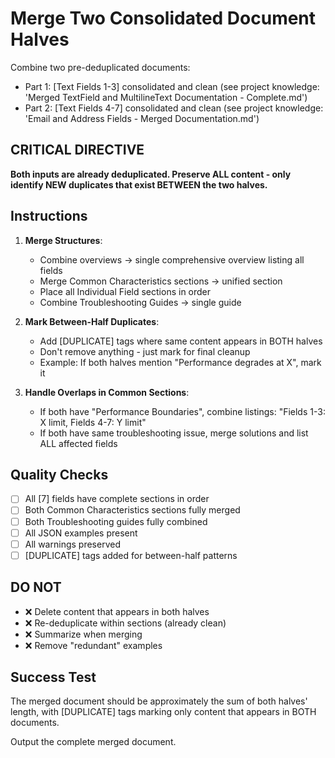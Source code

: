 # Merge Two Consolidated Document Halves

Combine two pre-deduplicated documents:
- Part 1: [Text Fields 1-3] consolidated and clean (see project knowledge: 'Merged TextField and MultilineText Documentation - Complete.md')
- Part 2: [Text Fields 4-7] consolidated and clean (see project knowledge: 'Email and Address Fields - Merged Documentation.md')

## CRITICAL DIRECTIVE
**Both inputs are already deduplicated. Preserve ALL content - only identify NEW duplicates that exist BETWEEN the two halves.**

## Instructions

1. **Merge Structures**:
   - Combine overviews → single comprehensive overview listing all fields
   - Merge Common Characteristics sections → unified section
   - Place all Individual Field sections in order
   - Combine Troubleshooting Guides → single guide

2. **Mark Between-Half Duplicates**:
   - Add [DUPLICATE] tags where same content appears in BOTH halves
   - Don't remove anything - just mark for final cleanup
   - Example: If both halves mention "Performance degrades at X", mark it

3. **Handle Overlaps in Common Sections**:
   - If both have "Performance Boundaries", combine listings: "Fields 1-3: X limit, Fields 4-7: Y limit"
   - If both have same troubleshooting issue, merge solutions and list ALL affected fields

## Quality Checks
- [ ] All [7] fields have complete sections in order
- [ ] Both Common Characteristics sections fully merged
- [ ] Both Troubleshooting guides fully combined  
- [ ] All JSON examples present
- [ ] All warnings preserved
- [ ] [DUPLICATE] tags added for between-half patterns

## DO NOT
- ❌ Delete content that appears in both halves
- ❌ Re-deduplicate within sections (already clean)
- ❌ Summarize when merging
- ❌ Remove "redundant" examples

## Success Test
The merged document should be approximately the sum of both halves' length, with [DUPLICATE] tags marking only content that appears in BOTH documents.

Output the complete merged document.